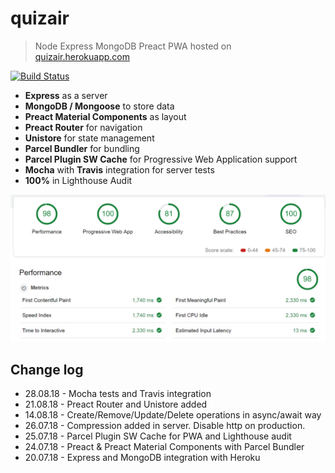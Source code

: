 # quizair

> Node Express MongoDB Preact PWA hosted on [quizair.herokuapp.com](https://quizair.herokuapp.com/)

[![Build Status](https://travis-ci.org/keemor/quizair.svg?branch=master)](https://travis-ci.org/keemor/quizair)

-   **Express** as a server
-   **MongoDB / Mongoose** to store data
-   **Preact Material Components** as layout
-   **Preact Router** for navigation
-   **Unistore** for state management
-   **Parcel Bundler** for bundling
-   **Parcel Plugin SW Cache** for Progressive Web Application support
-   **Mocha** with **Travis** integration for server tests
-   **100%** in Lighthouse Audit

<p>
    <img src="client/img/lighthouse.png" alt="Lighthouse" class="scale" />
</p>

## Change log

-   28.08.18 - Mocha tests and Travis integration
-   21.08.18 - Preact Router and Unistore added 
-   14.08.18 - Create/Remove/Update/Delete operations in async/await way
-   26.07.18 - Compression added in server. Disable http on production.
-   25.07.18 - Parcel Plugin SW Cache for PWA and Lighthouse audit
-   24.07.18 - Preact & Preact Material Components with Parcel Bundler
-   20.07.18 - Express and MongoDB integration with Heroku

